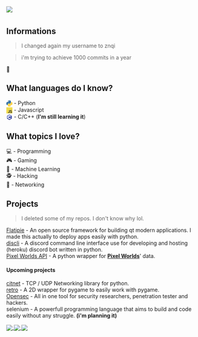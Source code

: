 <h1>
    <img src="https://github-readme-stats.vercel.app/api?username=znqi&show_icons=True&custom_title=Statistic&count_private=True&hide=issues,contribs">
</h1>

## Informations
> I changed again my username to znqi<br>

> i'm trying to achieve 1000 commits in a year<br>

🏡

## What languages do I know?

<img src="images/python-logo.png" width="16" align="center"> - Python</br>
<img src="images/js.png" width="16" align="center"> - Javascript</br>
<img src="images/c-programming.png" width="16" align="center"> - C/C++ (__I'm still learning it__)

## What topics I love?

💻 - Programming</br>
🎮 - Gaming</br>
🧠 - Machine Learning</br>
🕵️‍ - Hacking</br>
🔌 - Networking</br>

## Projects
> I deleted some of my repos. I don't know why lol.

[Flatipie](https://github.com/flatipie/flatipie) - An open source framework for building qt modern applications. I made this actually to deploy apps easily with python.<br>
[discli](https://github.com/znqi/discli) - A discord command line interface use for developing and hosting (heroku) discord bot written in python.<br>
[Pixel Worlds API](https://github.com/znqi/pixelworldsapi) - A python wrapper for [**Pixel Worlds**](https://store.steampowered.com/app/636040/Pixel_Worlds_MMO_Sandbox/)' data.</br>
#### Upcoming projects

[citnet](https://github.com/zenqiproject/citnet) - TCP / UDP Networking library for python.</br>
[retro](https://github.com/zenqiproject/retro) - A 2D wrapper for pygame to easily work with pygame.</br>
[Opensec](https://github.com/serumsecurity/opensec) - All in one tool for security researchers, penetration tester and hackers.</br>
selenium - A powerfull programming language that aims to build and code easily without any struggle. **(i'm planning it)**

<a href="https://github.com/flatipie/Flatipie">
  <img align="center" src="https://github-readme-stats.vercel.app/api/pin/?username=flatipie&repo=flatipie" />
</a>

<a href="https://github.com/serumstudio/microphone">
  <img align="center" src="https://github-readme-stats.vercel.app/api/pin/?username=serumstudio&repo=microphone" />
</a>

<a>
  <img align="center" src="https://github-readme-stats.vercel.app/api/top-langs/?username=znqi&hide=css,html&layout=compact&card_width=350">
</a>
